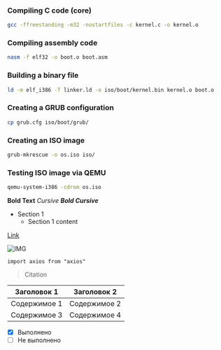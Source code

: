 ### Compiling C code (core)

```bash
gcc -ffreestanding -m32 -nostartfiles -c kernel.c -o kernel.o
```

### Compiling assembly code

```bash
nasm -f elf32 -o boot.o boot.asm
```

### Building a binary file

```bash
ld -m elf_i386 -T linker.ld -o iso/boot/kernel.bin kernel.o boot.o
```

### Creating a GRUB configuration

```bash
cp grub.cfg iso/boot/grub/
```

### Creating an ISO image

```bash
grub-mkrescue -o os.iso iso/
```

### Testing ISO image via QEMU

```bash
qemu-system-i386 -cdrom os.iso
```


**Bold Text**
*Cursive*
***Bold Cursive***
- Section 1
  - Section 1 content

[Link](http://youtube.com)

![IMG](https://www.windowslatest.com/wp-content/uploads/2024/05/Bloom-wallpaper-OLED.jpg)

`import axios from "axios"`

> Citation


| Заголовок 1 | Заголовок 2 |
|-------------|-------------|
| Содержимое 1 | Содержимое 2 |
| Содержимое 3 | Содержимое 4 |

- [x] Выполнено
- [ ] Не выполнено
